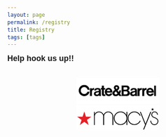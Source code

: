 ```yaml
---
layout: page
permalink: /registry
title: Registry
tags: [tags]
---
```

<style>
h2  {margin-bottom: 10px; font-family: 'Raleway', sans-serif !important;}
p    {font-size: 18px;  margin: 0px; font-family: 'Raleway', sans-serif !important;
      line-height= 1em;}
.small {font-size: 16px;}
</style>

<div class="text-center">
<!-- <h2><b>Our Registry</b></h2> -->
<p> <b>Help hook us up!! </b></p>
</div>
<br><br>

<div style="margin: 0 auto; width: 75%;" class="text-center">
            <div style="width: 50%; margin: 0 auto;">
                <a href="http://www.crateandbarrel.com/gift-registry/briana-crabb-and-dylan-augenreich/r5616727" target="_blank"><img src="images/crate_barrell.png">
                </a>
            </div>
            <div style="width: 50%; margin: 0 auto;">
                <a href="https://www.macys.com/wgl/registry/guest/6754153"
                 target="_blank"><img src="images/macys-logo.png">
                </a>
            </div>
</div>
